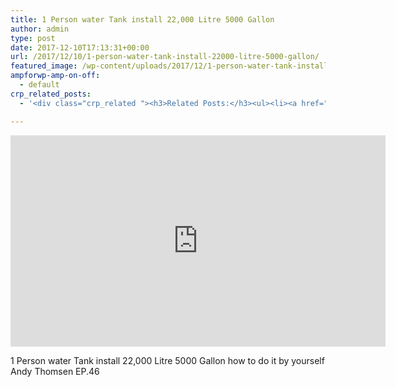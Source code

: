 ```yaml
---
title: 1 Person water Tank install 22,000 Litre 5000 Gallon
author: admin
type: post
date: 2017-12-10T17:13:31+00:00
url: /2017/12/10/1-person-water-tank-install-22000-litre-5000-gallon/
featured_image: /wp-content/uploads/2017/12/1-person-water-tank-install-2200.jpg
ampforwp-amp-on-off:
  - default
crp_related_posts:
  - '<div class="crp_related "><h3>Related Posts:</h3><ul><li><a href="https://scdhub.org/2017/12/25/wastewater-treatment-and-biosolids-management/"    ><img src="https://scdhub.org/wp-content/uploads/2017/12/wastewater-treatment-and-biosoli-150x150.jpg" alt="Wastewater treatment and Biosolids management" title="Wastewater treatment and Biosolids management" width="150" height="150" class="crp_thumb crp_featured" /><span class="crp_title">Wastewater treatment and Biosolids management</span></a></li><li><a href="https://scdhub.org/2018/01/06/household-and-neighborhood-sanitation-infrastructures-excreta-wastewater-disposal-in-developing-countries/"    ><img src="https://scdhub.org/wp-content/plugins/contextual-related-posts/default.png" alt="Household and neighborhood Sanitation Infrastructures: Excreta, wastewater disposal in developing countries" title="Household and neighborhood Sanitation Infrastructures: Excreta, wastewater disposal in developing countries" width="150" height="150" class="crp_thumb crp_default" /><span class="crp_title">Household and neighborhood Sanitation&hellip;</span></a></li><li><a href="https://scdhub.org/2017/12/10/15000-gallon-rainwater-harvesting-system/"    ><img src="https://scdhub.org/wp-content/uploads/2017/12/15000-gallon-rainwater-harvestin-150x150.jpg" alt="15,000 Gallon Rainwater Harvesting System" title="15,000 Gallon Rainwater Harvesting System" width="150" height="150" class="crp_thumb crp_featured" /><span class="crp_title">15,000 Gallon Rainwater Harvesting System</span></a></li><li><a href="https://scdhub.org/2017/12/12/8704/"    ><img src="https://scdhub.org/wp-content/uploads/2017/12/8704-150x150.jpg" alt="Our Complete Rain Water System Explained" title="Our Complete Rain Water System Explained" width="150" height="150" class="crp_thumb crp_featured" /><span class="crp_title">Our Complete Rain Water System Explained</span></a></li><li><a href="https://scdhub.org/2017/10/14/small-motorized-pumps/"    ><img src="https://scdhub.org/wp-content/uploads/2017/10/small-motorized-pumps-150x150.jpg" alt="Small motorized pumps" title="Small motorized pumps" width="150" height="150" class="crp_thumb crp_featured" /><span class="crp_title">Small motorized pumps</span></a></li><li><a href="https://scdhub.org/2017/12/10/underground-concrete-cistern-installation-overview/"    ><img src="https://scdhub.org/wp-content/uploads/2017/12/underground-concrete-cistern-ins-150x150.jpg" alt="Underground concrete cistern installation overview" title="Underground concrete cistern installation overview" width="150" height="150" class="crp_thumb crp_featured" /><span class="crp_title">Underground concrete cistern installation overview</span></a></li></ul><div class="crp_clear"></div></div>'

---
```

<iframe width="600" height="338" src="https://www.youtube.com/embed/xtq9y3yChsg?feature=oembed" frameborder="0" gesture="media" allow="encrypted-media" allowfullscreen></iframe>

1 Person water Tank install 22,000 Litre 5000 Gallon how to do it by yourself Andy Thomsen EP.46
